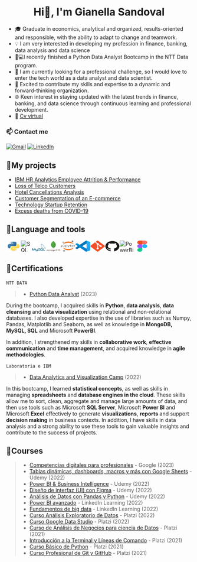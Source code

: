 <h1 align="center"> Hi👋, I'm Gianella Sandoval</h1>

- :mortar_board: Graduate in economics, analytical and organized, results-oriented and responsible, with the ability to adapt to change and teamwork.
- 💡 I am very interested in developing my profession in finance, banking, data analysis and data science
-  👩💻I recently finished a Python Data Analyst Bootcamp in the NTT Data program.
- 🔎 I am currently looking for a professional challenge, so I would love to enter the tech world as a data analyst and data scientist.
- :rocket: Excited to contribute my skills and expertise to a dynamic and forward-thinking organization.
- :globe_with_meridians: Keen interest in staying updated with the latest trends in finance, banking, and data science through continuous learning and professional development.
- :page_facing_up: [Cv virtual](https://drive.google.com/file/d/1vBAmHWnuKXSi6rpagbu2yAnAEF1GM56c/view?usp=sharing)

### 📫 Contact me
[![Gmail](https://img.shields.io/badge/Gmail-D14836?style=for-the-badge&logo=gmail&logoColor=white)](mailto:gianella.sandoval22@gmail.com)
[![LinkedIn](https://img.shields.io/badge/LinkedIn-0077B5?style=for-the-badge&logo=linkedin&logoColor=white)](https://www.linkedin.com/in/gianella-sandoval/)

## 📌My projects

- [IBM HR Analytics Employee Attrition & Performance](https://github.com/gianelytics/IBM-HR-Analytics.git)
- [Loss of Telco Customers](https://github.com/gianelytics/Loss-of-Telco-Customers.git)
- [Hotel Cancellations Analysis](https://github.com/gianelytics/Hotel-Cancellations-Analysis.git)
- [Customer Segmentation of an E-commerce](https://github.com/gianelytics/Customer-Segmentation-of-an-E-commerce.git)
- [Technology Startup Retention](https://github.com/gianelytics/Technology-Startup-Retention.git)
- [Excess deaths from COVID-19](https://github.com/gianelytics/Excess-deaths-from-COVID-19.git)

## 📌Language and tools
<div align="left">
  
  <img align="left" alt="Python" height="30" width="40" src="https://raw.githubusercontent.com/devicons/devicon/master/icons/python/python-original.svg"> 
  <img align="left" alt="SQL" height="30" width="30" src="https://github.com/microsoft/PowerBI-Icons/blob/main/PNG/SQL-Query.png">
  <img align="left" alt="MySQL" height="38" width="38" src="https://github.com/devicons/devicon/blob/master/icons/mysql/mysql-plain-wordmark.svg">
  <img align="left" alt="MongoDB" height="30" width="40" src="https://github.com/devicons/devicon/blob/master/icons/mongodb/mongodb-original-wordmark.svg">
  <img align="left" alt="Jupyter Notebook" height="30" width="40" src="https://github.com/devicons/devicon/blob/master/icons/jupyter/jupyter-original-wordmark.svg">
  <img align="left" alt="Vscode" height="30" width="40" src="https://github.com/devicons/devicon/blob/master/icons/vscode/vscode-original.svg">
  <img align="left"alt="Git" height="30" width="40" src="https://github.com/devicons/devicon/blob/master/icons/git/git-original.svg">
  <img align="left"alt="GitHub" height="30" width="40" src="https://github.com/devicons/devicon/blob/master/icons/github/github-original.svg">
  <img align="left" alt="PowerBi" height="30" width="40" src="https://github.com/microsoft/PowerBI-Icons/blob/main/PNG/Power-BI.png">
  <img align="left" alt="Figma" height="30" width="40" src="https://github.com/devicons/devicon/blob/master/icons/figma/figma-original.svg">
</div>
<br>
<br>

## 📌Certifications

    NTT DATA
> - [Python Data Analyst](https://drive.google.com/file/d/1QkiL7BgOyRPhfKEriTXy_Qll9xmWYS7o/view?usp=sharing) (2023)
 
During the bootcamp, I acquired skills in **Python**, **data analysis**, **data cleansing** and **data visualization** using relational and non-relational databases. I also developed expertise in the use of libraries such as Numpy, Pandas, Matplotlib and Seaborn, as well as knowledge in **MongoDB, MySQL, SQL** and Microsoft **PowerBI**.

In addition, I strengthened my skills in **collaborative work**, **effective communication** and **time management**, and acquired knowledge in **agile methodologies**.

    Laboratoria e IBM 

> - [Data Analytics](https://www.credly.com/badges/3d37fa25-b8be-46f7-83ae-36d66edee850/linked_in_profile)[ and Visualization Camp](https://drive.google.com/file/d/16iU4_BkZzYlU9a5a1WK3UIZUSY-u6JQ9/view?usp=sharing) (2022)

In this bootcamp, I learned **statistical concepts**, as well as skills in managing **spreadsheets** and **database engines in the cloud**. These skills allow me to sort, clean, aggregate and manage large amounts of data, and then use tools such as Microsoft **SQL Server**, Microsoft **Power BI** and Microsoft **Excel** effectively to generate **visualizations**, **reports** and support **decision making** in business contexts. In addition, I have skills in data analysis and a strong ability to use these tools to gain valuable insights and contribute to the success of projects.


## 📌Courses
> - [Competencias digitales para profesionales](https://drive.google.com/file/d/17tx47t6h9gDZN1wstI20Hu7JZRCQJYRb/view?usp=sharing) - Google (2023)
> - [Tablas dinámicas, dashboards, macros y más con Google Sheets](https://www.udemy.com/certificate/UC-1f1c1e58-c6af-4db6-853b-0e09172119fe/) - Udemy (2022)
> - [Power BI & Business Intelligence](https://www.udemy.com/certificate/UC-adb4336e-9aff-4ff6-a7f2-7ff1f8218fbf/) - Udemy (2022)
> - [Diseño de interfaz (UI) con Figma](https://www.udemy.com/certificate/UC-a033a6d8-9ca2-495e-a3cc-13fdffa3c349/) - Udemy (2022)
> - [Análisis de Datos con Pandas y Python](https://skills.yourlearning.ibm.com/certificate/share/a6ed540c5eewogICJvYmplY3RUeXBlIiA6ICJBQ1RJVklUWSIsCiAgIm9iamVjdElkIiA6ICJVREVNWS0yNTYyNTQ4IiwKICAibGVhcm5lckNOVU0iIDogIjgyMDc5M1JFRyIKfQf75faa6adb-10) - Udemy (2022)
> - [Power BI avanzado](https://www.linkedin.com/learning/certificates/4a1ecbb76726f7ad955477983813f7e85b98c156a53d7a12a2b1c38dee07844a) - LinkedIn Learning (2022)
> - [Fundamentos de big data](https://www.linkedin.com/learning/certificates/ec54a69b285f93fbd864febe997132aab8cae140311d0a39c54d6e12baa4561c) - LinkedIn Learning (2022)
> - [Curso Análisis Exploratorio de Datos](https://platzi.com/p/gianella22/curso/2178-analisis-exploratorio-datos-old/diploma/detalle/) - Platzi (2022)
> - [Curso Google Data Studio](https://platzi.com/p/gianella22/curso/1838-data-studio/diploma/detalle/) - Platzi (2022)
> - [Curso de Análisis de Negocios para ciencia de Datos](https://platzi.com/p/gianella22/curso/2178-analisis-exploratorio-datos-old/diploma/detalle/) - Platzi (2021)
> - [Introducción a la Terminal y Líneas de Comando](https://platzi.com/p/gianella22/curso/2292-terminal/diploma/detalle/) - Platzi (2021)
> - [Curso Básico de Python](https://platzi.com/p/gianella22/curso/1937-python-basico/diploma/detalle/) - Platzi (2021)
> - [Curso Profesional de Git y GitHub](https://platzi.com/p/gianella22/curso/1557-git-github/diploma/detalle/) - Platzi (2021)

<!--
**gianelytics/gianelytics** is a ✨ _special_ ✨ repository because its `README.md` (this file) appears on your GitHub profile.


